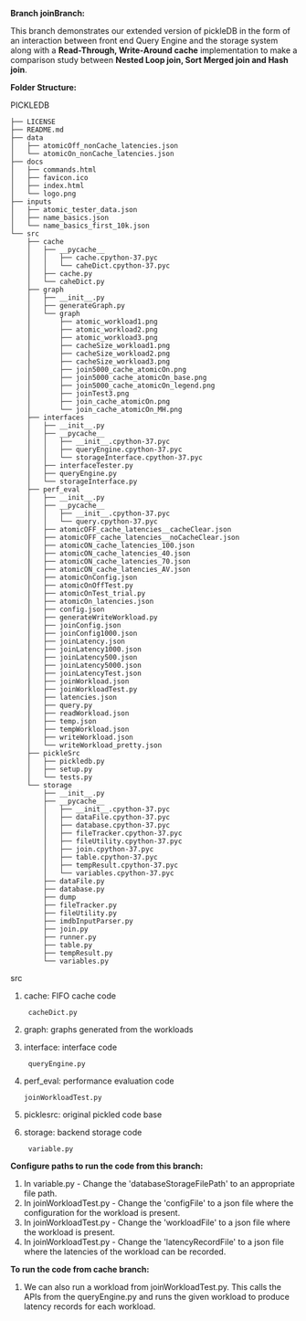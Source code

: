 **Branch joinBranch:**

This branch demonstrates our extended version of pickleDB in the form of an interaction between front end Query Engine and the storage system along with a **Read-Through, Write-Around cache** implementation to make a comparison study between **Nested Loop join, Sort Merged join and Hash join**.

**Folder Structure:**

PICKLEDB



```
├── LICENSE
├── README.md
├── data
│   ├── atomicOff_nonCache_latencies.json
│   └── atomicOn_nonCache_latencies.json
├── docs
│   ├── commands.html
│   ├── favicon.ico
│   ├── index.html
│   └── logo.png
├── inputs
│   ├── atomic_tester_data.json
│   ├── name_basics.json
│   └── name_basics_first_10k.json
└── src
    ├── cache
    │   ├── __pycache__
    │   │   ├── cache.cpython-37.pyc
    │   │   └── caheDict.cpython-37.pyc
    │   ├── cache.py
    │   └── caheDict.py
    ├── graph
    │   ├── __init__.py
    │   ├── generateGraph.py
    │   └── graph
    │       ├── atomic_workload1.png
    │       ├── atomic_workload2.png
    │       ├── atomic_workload3.png
    │       ├── cacheSize_workload1.png
    │       ├── cacheSize_workload2.png
    │       ├── cacheSize_workload3.png
    │       ├── join5000_cache_atomicOn.png
    │       ├── join5000_cache_atomicOn_base.png
    │       ├── join5000_cache_atomicOn_legend.png
    │       ├── joinTest3.png
    │       ├── join_cache_atomicOn.png
    │       └── join_cache_atomicOn_MH.png
    ├── interfaces
    │   ├── __init__.py
    │   ├── __pycache__
    │   │   ├── __init__.cpython-37.pyc
    │   │   ├── queryEngine.cpython-37.pyc
    │   │   └── storageInterface.cpython-37.pyc
    │   ├── interfaceTester.py
    │   ├── queryEngine.py
    │   └── storageInterface.py
    ├── perf_eval
    │   ├── __init__.py
    │   ├── __pycache__
    │   │   ├── __init__.cpython-37.pyc
    │   │   └── query.cpython-37.pyc
    │   ├── atomicOFF_cache_latencies__cacheClear.json
    │   ├── atomicOFF_cache_latencies__noCacheClear.json
    │   ├── atomicON_cache_latencies_100.json
    │   ├── atomicON_cache_latencies_40.json
    │   ├── atomicON_cache_latencies_70.json
    │   ├── atomicON_cache_latencies_AV.json
    │   ├── atomicOnConfig.json
    │   ├── atomicOnOffTest.py
    │   ├── atomicOnTest_trial.py
    │   ├── atomicOn_latencies.json
    │   ├── config.json
    │   ├── generateWriteWorkload.py
    │   ├── joinConfig.json
    │   ├── joinConfig1000.json
    │   ├── joinLatency.json
    │   ├── joinLatency1000.json
    │   ├── joinLatency500.json
    │   ├── joinLatency5000.json
    │   ├── joinLatencyTest.json
    │   ├── joinWorkload.json
    │   ├── joinWorkloadTest.py
    │   ├── latencies.json
    │   ├── query.py
    │   ├── readWorkload.json
    │   ├── temp.json
    │   ├── tempWorkload.json
    │   ├── writeWorkload.json
    │   └── writeWorkload_pretty.json
    ├── pickleSrc
    │   ├── pickledb.py
    │   ├── setup.py
    │   └── tests.py
    └── storage
        ├── __init__.py
        ├── __pycache__
        │   ├── __init__.cpython-37.pyc
        │   ├── dataFile.cpython-37.pyc
        │   ├── database.cpython-37.pyc
        │   ├── fileTracker.cpython-37.pyc
        │   ├── fileUtility.cpython-37.pyc
        │   ├── join.cpython-37.pyc
        │   ├── table.cpython-37.pyc
        │   ├── tempResult.cpython-37.pyc
        │   └── variables.cpython-37.pyc
        ├── dataFile.py
        ├── database.py
        ├── dump
        ├── fileTracker.py
        ├── fileUtility.py
        ├── imdbInputParser.py
        ├── join.py
        ├── runner.py
        ├── table.py
        ├── tempResult.py
        └── variables.py

```



src

1. cache: FIFO cache code

        cacheDict.py

2. graph: graphs generated from the workloads

3. interface: interface code

        queryEngine.py

4. perf\_eval: performance evaluation code

       joinWorkloadTest.py

5. picklesrc: original pickled code base

6. storage: backend storage code

        variable.py

**Configure paths to run the code from this branch:**

1. In variable.py - Change the &#39;databaseStorageFilePath&#39; to an appropriate file path.
2. In joinWorkloadTest.py - Change the &#39;configFile&#39; to a json file where the configuration for the workload is present.
3. In joinWorkloadTest.py - Change the &#39;workloadFile&#39; to a json file where the workload is present.
4. In joinWorkloadTest.py - Change the &#39;latencyRecordFile&#39; to a json file where the latencies of the workload can be recorded.

**To run the code from cache branch:**

1. We can also run a workload from joinWorkloadTest.py. This calls the APIs from the queryEngine.py and runs the given workload to produce latency records for each workload.